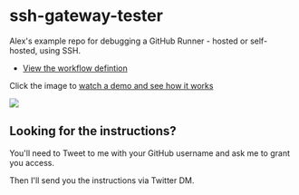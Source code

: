 # ssh-gateway-tester

Alex's example repo for debugging a GitHub Runner - hosted or self-hosted, using SSH.

* [View the workflow defintion](https://github.com/alexellis/ssh-gateway-tester/blob/master/.github/workflows/workflow.yaml)

Click the image to [watch a demo and see how it works](https://www.youtube.com/watch?v=l9VuQZ4a5pc)

[![](https://img.youtube.com/vi/l9VuQZ4a5pc/hqdefault.jpg)](https://www.youtube.com/watch?v=l9VuQZ4a5pc)

## Looking for the instructions?

You'll need to Tweet to me with your GitHub username and ask me to grant you access.

Then I'll send you the instructions via Twitter DM.


